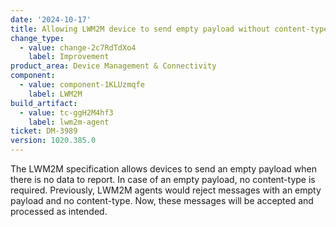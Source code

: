 ```yaml
---
date: '2024-10-17'
title: Allowing LWM2M device to send empty payload without content-type data
change_type:
  - value: change-2c7RdTdXo4
    label: Improvement
product_area: Device Management & Connectivity
component:
  - value: component-1KLUzmqfe
    label: LWM2M
build_artifact:
  - value: tc-ggH2M4hf3
    label: lwm2m-agent
ticket: DM-3989
version: 1020.385.0
---
```


The LWM2M specification allows devices to send an empty payload when there is no data to report. 
In case of an empty payload, no content-type is required.
Previously, LWM2M agents would reject messages with an empty payload and no content-type. 
Now, these messages will be accepted and processed as intended. 
